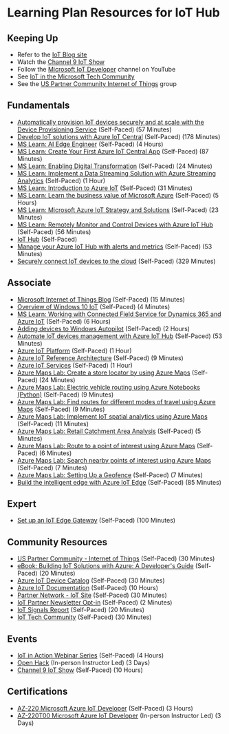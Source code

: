 # Learning Plan Resources for IoT Hub

## Keeping Up

* Refer to the [IoT Blog site](https://azure.microsoft.com/en-us/blog/topics/internet-of-things/)
* Watch the [Channel 9 IoT Show](https://aka.ms/IoTShow)
* Follow the [Microsoft IoT Developer](https://www.youtube.com/channel/UCL7wy-iy_V76xxPnrIzGOZQ) channel on YouTube
* See [IoT in the Microsoft Tech Community](https://techcommunity.microsoft.com/t5/Internet-of-Things-IoT/ct-p/IoT)
* See the [US Partner Community Internet of Things](https://aka.ms/OCP-IoT) group

## Fundamentals

* [Automatically provision IoT devices securely and at scale with the Device Provisioning Service](https://docs.microsoft.com/en-us/learn/modules/securely-provision-iot-devices-at-scale-with-device-provisioning-service/) (Self-Paced) (57 Minutes)
* [Develop IoT solutions with Azure IoT Central](https://docs.microsoft.com/en-us/learn/paths/develop-iot-solutions-with-azure-iot-central/) (Self-Paced) (178 Minutes)
* [MS Learn: AI Edge Engineer](https://docs.microsoft.com/en-us/learn/paths/ai-edge-engineer/) (Self-Paced) (4 Hours)
* [MS Learn: Create Your First Azure IoT Central App](https://docs.microsoft.com/en-us/learn/modules/create-your-first-iot-central-app/) (Self-Paced) (87 Minutes)
* [MS Learn: Enabling Digital Transformation](https://docs.microsoft.com/en-us/learn/modules/enable-digital-transformation/) (Self-Paced) (24 Minutes)
* [MS Learn: Implement a Data Streaming Solution with Azure Streaming Analytics](https://docs.microsoft.com/en-us/learn/paths/implement-data-streaming-with-asa/) (Self-Paced) (1 Hour)
* [MS Learn: Introduction to Azure IoT](https://docs.microsoft.com/en-us/learn/modules/introduction-iot/) (Self-Paced) (31 Minutes)
* [MS Learn: Learn the business value of Microsoft Azure](https://docs.microsoft.com/en-us/learn/paths/learn-business-value-of-azure/) (Self-Paced) (5 Hours)
* [MS Learn: Microsoft Azure IoT Strategy and Solutions](https://docs.microsoft.com/en-us/learn/modules/azure-iot-strategy-and-solutions/) (Self-Paced) (23 Minutes)
* [MS Learn: Remotely Monitor and Control Devices with Azure IoT Hub](https://docs.microsoft.com/en-us/learn/modules/remotely-monitor-devices-with-azure-iot-hub/) (Self-Paced) (56 Minutes)
* [IoT Hub](https://azure.microsoft.com/en-us/services/iot-hub/) (Self-Paced)
* [Manage your Azure IoT Hub with alerts and metrics](https://docs.microsoft.com/en-us/learn/modules/manage-azure-iot-hub-with-metrics-alerts/) (Self-Paced) (53 Minutes)
* [Securely connect IoT devices to the cloud](https://docs.microsoft.com/en-us/learn/paths/securely-connect-iot-devices/) (Self-Paced) (329 Minutes)

## Associate

* [Microsoft Internet of Things Blog](https://azure.microsoft.com/en-us/blog/topics/internet-of-things/) (Self-Paced) (15 Minutes)
* [Overview of Windows 10 IoT](https://docs.microsoft.com/en-us/windows/iot-core/windows-iot) (Self-Paced) (4 Minutes)
* [MS Learn: Working with Connected Field Service for Dynamics 365 and Azure IoT](https://docs.microsoft.com/en-us/learn/paths/working-with-connected-field-service-iot/) (Self-Paced) (6 Hours)
* [Adding devices to Windows Autopilot](https://docs.microsoft.com/en-us/windows/deployment/windows-autopilot/add-devices) (Self-Paced) (2 Hours)
* [Automate IoT devices management with Azure IoT Hub](https://docs.microsoft.com/en-us/learn/modules/automate-iot-devices-management-with-azure-iot-hub/) (Self-Paced) (53 Minutes)
* [Azure IoT Platform](https://azure.microsoft.com/en-us/overview/iot/) (Self-Paced) (1 Hour)
* [Azure IoT Reference Architecture](https://docs.microsoft.com/azure/architecture/reference-architectures/iot/index) (Self-Paced) (9 Minutes)
* [Azure IoT Services](https://azure.microsoft.com/en-us/services/#iot) (Self-Paced) (1 Hour)
* [Azure Maps Lab: Create a store locator by using Azure Maps](https://docs.microsoft.com/en-us/azure/azure-maps/tutorial-create-store-locator) (Self-Paced) (24 Minutes)
* [Azure Maps Lab: Electric vehicle routing using Azure Notebooks (Python)](https://docs.microsoft.com/en-us/azure/azure-maps/tutorial-ev-routing) (Self-Paced) (9 Minutes)
* [Azure Maps Lab: Find routes for different modes of travel using Azure Maps](https://docs.microsoft.com/en-us/azure/azure-maps/tutorial-prioritized-routes) (Self-Paced) (9 Minutes)
* [Azure Maps Lab: Implement IoT spatial analytics using Azure Maps](https://docs.microsoft.com/en-us/azure/azure-maps/tutorial-iot-hub-maps) (Self-Paced) (11 Minutes)
* [Azure Maps Lab: Retail Catchment Area Analysis](https://techcommunity.microsoft.com/t5/azure-maps/catchment-area-analysis-for-a-café-in-seattle-using-azure-maps/m-p/881096) (Self-Paced) (5 Minutes)
* [Azure Maps Lab: Route to a point of interest using Azure Maps](https://docs.microsoft.com/en-us/azure/azure-maps/tutorial-route-location) (Self-Paced) (6 Minutes)
* [Azure Maps Lab: Search nearby points of interest using Azure Maps](https://docs.microsoft.com/en-us/azure/azure-maps/tutorial-search-location) (Self-Paced) (7 Minutes)
* [Azure Maps Lab: Setting Up a Geofence](https://docs.microsoft.com/en-us/azure/azure-maps/tutorial-geofence) (Self-Paced) (7 Minutes)
* [Build the intelligent edge with Azure IoT Edge](https://docs.microsoft.com/en-us/learn/paths/build-intelligent-edge-with-azure-iot-edge/) (Self-Paced) (85 Minutes)

## Expert

* [Set up an IoT Edge Gateway](https://docs.microsoft.com/en-us/learn/modules/set-up-iot-edge-gateway/) (Self-Paced) (100 Minutes)

## Community Resources

* [US Partner Community - Internet of Things](https://aka.ms/OCP-IoT) (Self-Paced) (30 Minutes)
* [eBook: Building IoT Solutions with Azure: A Developer's Guide](https://azure.microsoft.com/en-us/resources/iot-developers-guide/) (Self-Paced) (20 Minutes)
* [Azure IoT Device Catalog](https://catalog.azureiotsolutions.com/alldevices) (Self-Paced) (30 Minutes)
* [Azure IoT Documentation](https://docs.microsoft.com/en-us/azure/iot-fundamentals/) (Self-Paced) (10 Hours)
* [Partner Network - IoT Site](https://partner.microsoft.com/en-US/solutions/azure/internet-of-things#simple-tab-content-1) (Self-Paced) (30 Minutes)
* [IoT Partner Newsletter Opt-in](https://aka.ms/iotnews-subscribe) (Self-Paced) (2 Minutes)
* [IoT Signals Report](https://azure.microsoft.com/en-us/iot/signals/) (Self-Paced) (20 Minutes)
* [IoT Tech Community](https://techcommunity.microsoft.com/t5/Internet-of-Things-IoT/ct-p/IoT) (Self-Paced) (30 Minutes)

## Events

* [IoT in Action Webinar Series](https://iotinactionwebinars.com/) (Self-Paced) (4 Hours)
* [Open Hack](https://openhack.microsoft.com/) (In-person Instructor Led) (3 Days)
* [Channel 9 IoT Show](https://aka.ms/IoTShow) (Self-Paced) (10 Hours)

## Certifications

* [AZ-220 Microsoft Azure IoT Developer](https://docs.microsoft.com/learn/certifications/exams/az-220) (Self-Paced) (3 Hours)
* [AZ-220T00 Microsoft Azure IoT Developer](https://docs.microsoft.com/en-us/learn/certifications/courses/az-220t00) (In-person Instructor Led) (3 Days)
